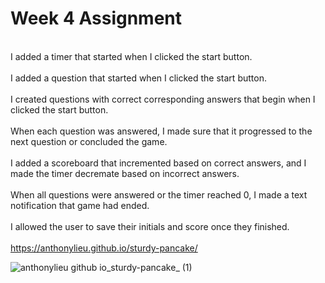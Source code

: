 # Week 4 Assignment
 
<br>I added a timer that started when I clicked the start button.</br>
<br>I added a question that started when I clicked the start button.</br>
<br>I created questions with correct corresponding answers that begin when I clicked the start button.</br>
<br>When each question was answered, I made sure that it progressed to the next question or concluded the game.</br>
<br>I added a scoreboard that incremented based on correct answers, and I made the timer decremate based on incorrect answers.</br>
<br>When all questions were answered or the timer reached 0, I made a text notification that game had ended.</br>
<br>I allowed the user to save their initials and score once they finished.</br>
<br>https://anthonylieu.github.io/sturdy-pancake/</br>

![anthonylieu github io_sturdy-pancake_ (1)](https://user-images.githubusercontent.com/38957648/225745518-a93a07bc-68ba-4cc4-9a6a-8e90a06eb404.png)
